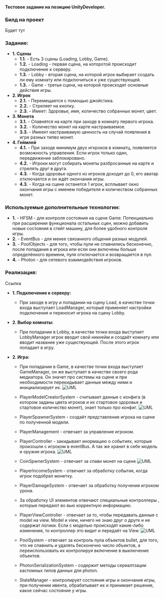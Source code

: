 #### Тестовое задание на позицию UnityDeveloper.

### **Билд на проект**
Будет тут

### **Задание:** 
+ **1. Сцены**
  + **1.1.** - Есть 3 сцены (Loading, Lobby, Game).
  + **1.2.** - Loading - первая сцена, на которотой происходит подключение к серверу.
  + **1.3.** - Lobby - вторая сцена, на которой игрок выбирает создать ли ему комнату или подключиться к уже существующей.
  + **1.3.** - Game - третья сцена, на которой происходят основные действия игры.
+ **2. Игрок**
  + **2.1.** - Перемещается с помощью джойстика.
  + **2.2.** - Стреляет на кнопку.
  + **2.3.** - Имеет: Здоровье, имя, количество собранных монет, цвет.
+ **3. Монета**
  + **3.1.** - Спавнятся на карте при заходе в комнату первого игрока.
  + **3.2.** - Количество монет на карте настраиваемое.
  + **3.3.** - Имеент настраивамую ценность на случай появления в игре разных типво монет.
+ **4. Геймлей**
  + **4.1.** - При заходе минимум двух игкроков в комнатц, появляется возможность управления. Если игрок только один, передвижение заблокировано.
  + **4.2.** - Игроки могут собирать монеты разбросанные на карте и стрелять друг в друга.
  + **4.3.** - Когда здоровье одного из игроков доходит до 0, его аватар отключается и он ждёт окончания игры.
  + **4.3.** - Когда на сцене останется 1 игрок, всплывает окно окончания игры с именем победителя и количеством собранных монет.

### **Используемые дополнительные технологии:**
  + **1.** - HFSM - для контроля состояния на сцене Game. Потенциально при расширении функционала остальных сцен, можно добавить новые состояния в стейт машину, для более удобного контроля игры.
  + **2.** - EventBus - для менее связанного общения разных модулей.
  + **3.** - PoolObjects - для того, чтобы пули не спавнились бесконечно, после попадания в игрока или если они включены больше определённого времени, пуля отключается и возвращается в пул.
  + **4.** - Photon - для сетевого взаимодействия игроков.

### **Реализация:** 
Ссылка

+ **1. Подключение к серверу:**

  + При заходе в игру и попадании на сцену Load, в качестве точки входа выступает LoadManager, которыё применяет настройки подключения и переносит игрока на сцену Lobby.

+ **2. Выбор комнаты:**
  + При попадании в Lobby, в качестве точки входа выступает LobbyManager игрок вводит свой никнейм и создаёт комнату или вводит название уже существующей. После этого игрок попадает в игру.

+ **2. Игра:**
  + При попадании в Game, в качестве точки входа выступает GameManager, он же выступает в качестве своего рода медиатора. Он значет про системы на сцене и при необходимости перекидывает данные между ними и инициализирует их.
![UML](https://user-images.githubusercontent.com/107647367/229501518-58592866-7b12-4ffa-9bf7-9c939e0781af.png)

  + PlayerModelCreatorSystem - считывает данные с конфига (в котором заданы цвета игроков и их стартовое здоровье и стартовое количество монет), знает только про конфиг.
![UML](https://user-images.githubusercontent.com/107647367/229501767-15ed2552-857b-4a09-9c06-79118ef81e40.png)

  + PlayerSpawnerSystem - создаёт представление игрока на сцене по полученной модели.
  + PlayerManagement - отвечает за управление игроком.
  + PlayerController - закидывает инормацию о событиях, которые произошли с игроком в eventBus. А так же хранит в себе модель и оружие игрока.
![UML](https://user-images.githubusercontent.com/107647367/229504105-a27c797e-48c2-470b-a3de-c814881d3abf.png)

  + CoinSpwnerSystem - отвечает за спавн монет на сцене
  ![UML](https://user-images.githubusercontent.com/107647367/229504562-5e310d9b-e4ac-458f-9758-dcdd2285919f.png)

  + PlayerIncomeSystem - отвечает за обработку события, когда игрок подобрал монетку.
  + PlayerDamageSystem - отвечает за обработку получения игроком урона.
  
  + За обработку UI элементов отвечают специальные контроллеры , которые передают во вью корректную информацию.
  + PlayerViewController - отвечает за то, чтобы передавать данные с model на view. Model и view, ничего не знаю друг о друге и не содержат логики. Если с моделью происходят какие-либо изменения, то контроллер это видит и передаёт на View.
![UML](https://user-images.githubusercontent.com/107647367/229505940-80d88d7f-c9e6-4b52-9f2c-e719ae4e0aea.png)

  + PoolSystem - отвечает за контроль пула объектов bullet, для того, что не спавнить и удалять бесконечно число объектов, а переиспользовать их контролируя включение в выключение объектов.
  + PhotonSerializationSystem - содержит методы сериалтзации кастомных типов данных для photon.
  + StateManager - контролирует состояния игры и окончания игры, при получении ивента, обрабатывает их и принимает решение, какое сейчас состояние у игры.
